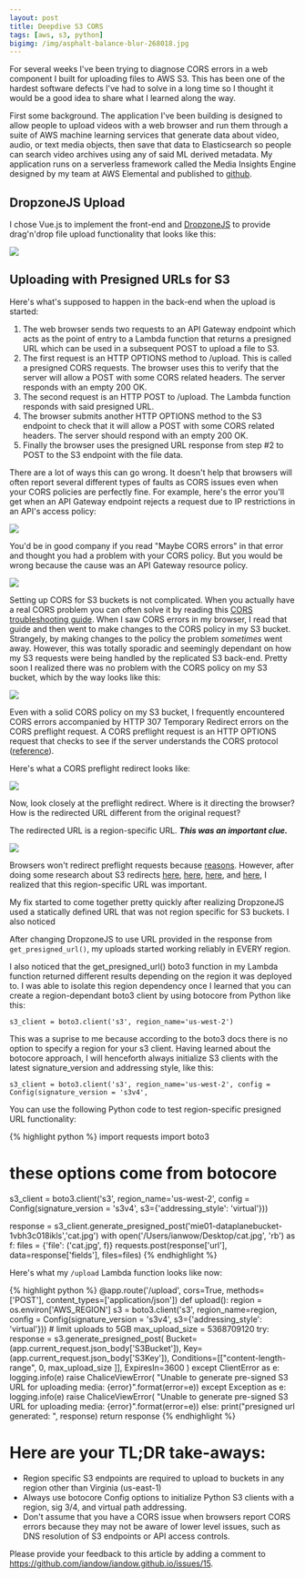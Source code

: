 ```yaml
---
layout: post
title: Deepdive S3 CORS
tags: [aws, s3, python]
bigimg: /img/asphalt-balance-blur-268018.jpg
---
```


For several weeks I've been trying to diagnose CORS errors in a web component I built for uploading files to AWS S3. This has been one of the hardest software defects I've had to solve in a long time so I thought it would be a good idea to share what I learned along the way.

First some background. The application I've been building is designed to allow people to upload videos with a web browser and run them through a suite of AWS machine learning services that generate data about video, audio, or text media objects, then save that data to Elasticsearch so people can search video archives using any of said ML derived metadata. My application runs on a serverless framework called the Media Insights Engine designed by my team at AWS Elemental and published to [github](https://github.com/awslabs/aws-media-insights-engine).

## DropzoneJS Upload

I chose Vue.js to implement the front-end and [DropzoneJS](http://dropzonejs.com) to provide drag'n'drop file upload functionality that looks like this:

<img src="https://raw.githubusercontent.com/iandow//master/deepdive_s3_cors/images/dropzone.gif">

## Uploading with Presigned URLs for S3

Here's what's supposed to happen in the back-end when the upload is started:

1. The web browser sends two requests to an API Gateway endpoint which acts as the point of entry to a Lambda function that returns a presigned URL which can be used in a subsequent POST to upload a file to S3. 
2. The first request is an HTTP OPTIONS method to /upload. This is called a presigned CORS requests. The browser uses this to verify that the server will allow a POST with some CORS related headers. The server responds with an empty 200 OK.
3. The second request is an HTTP POST to /upload. The Lambda function responds with said presigned URL.
4. The browser submits another HTTP OPTIONS method to the S3 endpoint to check that it will allow a POST with some CORS related headers. The server should respond with an empty 200 OK.
5. Finally the browser uses the presigned URL response from step #2 to POST to the S3 endpoint with the file data.

There are a lot of ways this can go wrong. It doesn't help that browsers will often report several different types of faults as CORS issues even when your CORS policies are perfectly fine. For example, here's the error you'll get when an API Gateway endpoint rejects a request due to IP restrictions in an API's access policy:

<img src="https://raw.githubusercontent.com/iandow//master/deepdive_s3_cors/images/cors_error.png">

You'd be in good company if you read "Maybe CORS errors" in that error and thought you had a problem with your CORS policy. But you would be wrong because the cause was an API Gateway resource policy.

<img src="https://raw.githubusercontent.com/iandow//master/deepdive_s3_cors/images/api_gateway.png">


Setting up CORS for S3 buckets is not complicated. When you actually have a real CORS problem you can often solve it by reading this [CORS troubleshooting guide](https://docs.aws.amazon.com/AmazonS3/latest/dev/cors-troubleshooting.html). When I saw CORS errors in my browser, I read that guide and then went to make changes to the CORS policy in my S3 bucket. Strangely, by making changes to the policy the problem *sometimes* went away. However, this was totally sporadic and seemingly dependant on how my S3 requests were being handled by the replicated S3 back-end. Pretty soon I realized there was no problem with the CORS policy on my S3 bucket, which by the way looks like this:


<img src="https://raw.githubusercontent.com/iandow//master/deepdive_s3_cors/images/s3_cors.png">

Even with a solid CORS policy on my S3 bucket, I frequently encountered CORS errors accompanied by HTTP 307 Temporary Redirect errors on the CORS preflight request. A CORS preflight request is an HTTP OPTIONS request that checks to see if the server understands the CORS protocol ([reference](https://developer.mozilla.org/en-US/docs/Glossary/Preflight_request)).

Here's what a CORS preflight redirect looks like:

<img src="https://raw.githubusercontent.com/iandow//master/deepdive_s3_cors/images/cors_preflight_redirect.png">

Now, look closely at the preflight redirect. Where is it directing the browser? How is the redirected URL different from the original request?

The redirected URL is a region-specific URL. ***This was an important clue.***

<img src="https://raw.githubusercontent.com/iandow//master/deepdive_s3_cors/images/redirected_url.png">

Browsers won't redirect preflight requests because [reasons](https://developer.mozilla.org/en-US/docs/Web/HTTP/CORS#Preflighted_requests). However, after doing some research about S3 redirects [here](https://docs.aws.amazon.com/AmazonS3/latest/dev/UsingBucket.html), [here](https://aws.amazon.com/premiumsupport/knowledge-center/s3-http-307-response/
), [here](https://docs.aws.amazon.com/AmazonS3/latest/dev/BucketRestrictions.html
), and [here](https://docs.aws.amazon.com/AmazonS3/latest/dev/Redirects.html
), I realized that this region-specific URL was important. 

My fix started to come together pretty quickly after realizing DropzoneJS used a statically defined URL that was not region specific for S3 buckets. I also noticed 

After changing DropzoneJS to use URL provided in the response from `get_presigned_url()`, my uploads started working reliably in EVERY region.

I also noticed that the get_presigned_url() boto3 function in my Lambda function returned different results depending on the region it was deployed to. I was able to isolate this region dependency once I learned that you can create a region-dependant boto3 client by using botocore from Python like this:

```
s3_client = boto3.client('s3', region_name='us-west-2')
```

This was a suprise to me because according to the boto3 docs there is no option to specify a region for your s3 client. Having learned about the botocore approach, I will henceforth always initialize S3 clients with the latest signature_version and addressing style, like this:

```
s3_client = boto3.client('s3', region_name='us-west-2', config = Config(signature_version = 's3v4', 
```

You can use the following Python code to test region-specific presigned URL functionality:

{% highlight python %}
import requests
import boto3
# these options come from botocore
s3_client = boto3.client('s3', region_name='us-west-2', config = Config(signature_version = 's3v4', s3={'addressing_style': 'virtual'}))
<!-- s3_client = boto3.client('s3') -->
response = s3_client.generate_presigned_post('mie01-dataplanebucket-1vbh3c018ikls','cat.jpg')
with open('/Users/ianwow/Desktop/cat.jpg', 'rb') as f:
     files = {'file': ('cat.jpg', f)}
     requests.post(response['url'], data=response['fields'], files=files)
{% endhighlight %}

Here's what my `/upload` Lambda function looks like now:

{% highlight python %}
@app.route('/upload', cors=True, methods=['POST'], content_types=['application/json'])
def upload():
    region = os.environ['AWS_REGION']
    s3 = boto3.client('s3', region_name=region, config = Config(signature_version = 's3v4', s3={'addressing_style': 'virtual'}))
    # limit uploads to 5GB
    max_upload_size = 5368709120
    try:
        response = s3.generate_presigned_post(
            Bucket=(app.current_request.json_body['S3Bucket']),
            Key=(app.current_request.json_body['S3Key']),
            Conditions=[["content-length-range", 0, max_upload_size ]],
            ExpiresIn=3600
        )
    except ClientError as e:
        logging.info(e)
        raise ChaliceViewError(
            "Unable to generate pre-signed S3 URL for uploading media: {error}".format(error=e))
    except Exception as e:
        logging.info(e)
        raise ChaliceViewError(
            "Unable to generate pre-signed S3 URL for uploading media: {error}".format(error=e))
    else:
        print("presigned url generated: ", response)
        return response
{% endhighlight %}


# Here are your TL;DR take-aways:

* Region specific S3 endpoints are required to upload to buckets in any region other than Virginia (us-east-1)
* Always use botocore Config options to initialize Python S3 clients with a region, sig 3/4, and virtual path addressing.
* Don't assume that you have a CORS issue when browsers report CORS errors because they may not be aware of lower level issues, such as DNS resolution of S3 endpoints or API access controls.



<p>Please provide your feedback to this article by adding a comment to <a href="https://github.com/iandow/iandow.github.io/issues/15">https://github.com/iandow/iandow.github.io/issues/15</a>.</p>

